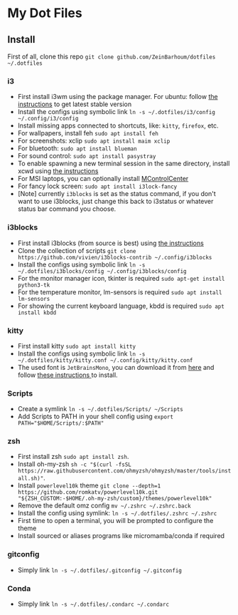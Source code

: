 # My Dot Files

## Install

First of all, clone this repo `git clone github.com/ZeinBarhoum/dotfiles ~/.dotfiles`

### i3

- First install i3wm using the package manager. For ubuntu: follow [the instructions](https://i3wm.org/docs/repositories.html) to get latest stable version
- Install the configs using symbolic link `ln -s ~/.dotfiles/i3/config ~/.config/i3/config`
- Install missing apps connected to shortcuts, like: `kitty`, `firefox`, etc.
- For wallpapers, install feh `sudo apt install feh`
- For screenshots: xclip `sudo apt install maim xclip`
- For bluetooth: `sudo apt install blueman`
- For sound control: `sudo apt install pasystray`
- To enable spawning a new terminal session in the same directory, install xcwd using [the instructions ](https://github.com/schischi/xcwd)
- For MSI laptops, you can optionally install [MControlCenter](https://github.com/dmitry-s93/MControlCenter)
- For fancy lock screen: `sudo apt install i3lock-fancy`
- [Note] currently `i3blocks` is set as the status command, if you don't want to use i3blocks, just change this back to i3status or whatever status bar command you choose.

### i3blocks

- First install i3blocks (from source is best) using [the instructions](https://github.com/vivien/i3blocks?tab=readme-ov-file#installation)
- Clone the collection of scripts `git clone https://github.com/vivien/i3blocks-contrib ~/.config/i3blocks`
- Install the configs using symbolic link `ln -s ~/.dotfiles/i3blocks/config ~/.config/i3blocks/config`
- For the monitor manager icon, tkinter is required `sudo apt-get install python3-tk`
- For the temperature monitor, lm-sensors is required `sudo apt install lm-sensors`
- For showing the current keyboard language, kbdd is required `sudo apt install kbdd`

### kitty

- First install kitty `sudo apt install kitty`
- Install the configs using symbolic link `ln -s ~/.dotfiles/kitty/kitty.conf ~/.config/kitty/kitty.conf`
- The used font is `JetBrainsMono`, you can download it from [here](https://www.nerdfonts.com/) and follow [these instructions ](https://askubuntu.com/a/3701) to install.

### Scripts

- Create a symlink `ln -s ~/.dotfiles/Scripts/ ~/Scripts`
- Add Scripts to PATH in your shell config using `export PATH="$HOME/Scripts/:$PATH"`

### zsh

- First install zsh `sudo apt install zsh`.
- Install oh-my-zsh `sh -c "$(curl -fsSL https://raw.githubusercontent.com/ohmyzsh/ohmyzsh/master/tools/install.sh)"`.
- Install `powerlevel10k` theme `git clone --depth=1 https://github.com/romkatv/powerlevel10k.git "${ZSH_CUSTOM:-$HOME/.oh-my-zsh/custom}/themes/powerlevel10k"`
- Remove the default omz config `mv ~/.zshrc ~/.zshrc.back`
- Install the config using symlink: `ln -s ~/.dotfiles/.zshrc ~/.zshrc`
- First time to open a terminal, you will be prompted to configure the theme
- Install sourced or aliases programs like micromamba/conda if required

### gitconfig

- Simply link `ln -s ~/.dotfiles/.gitconfig ~/.gitconfig`

### Conda

- Simply link `ln -s ~/.dotfiles/.condarc ~/.condarc`
